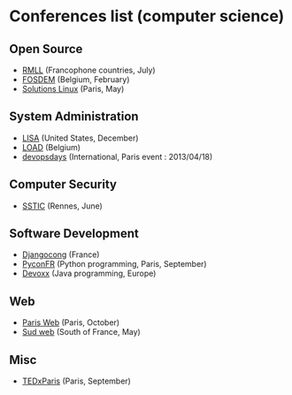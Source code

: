 
# Conferences list (computer science) #

## Open Source ##

- [RMLL](http://rmll.info/) (Francophone countries, July)
- [FOSDEM](https://fosdem.org/) (Belgium, February)
- [Solutions Linux](http://www.solutionslinux.fr/) (Paris, May)

## System Administration ##

- [LISA](https://www.usenix.org/conference/lisa12/) (United States, December)
- [LOAD](http://loadays.org/) (Belgium)
- [devopsdays](http://devopsdays.org/) (International, Paris event : 2013/04/18)

## Computer Security ##

- [SSTIC](https://www.sstic.org/) (Rennes, June)

## Software Development ##

- [Djangocong](http://rencontres.django-fr.org/) (France)
- [PyconFR](http://www.pycon.fr/) (Python programming, Paris, September)
- [Devoxx](http://www.devoxx.com/) (Java programming, Europe)

## Web ##

- [Paris Web](http://www.paris-web.fr/) (Paris, October)
- [Sud web](http://sudweb.fr/) (South of France, May)

## Misc ##

- [TEDxParis](http://www.tedxparis.com/) (Paris, September)

